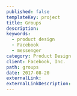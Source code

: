 ```yaml
---
published: false
templateKey: project
title: Groups
description:
keywords:
  - product design
  - Facebook
  - messenger
category: Product Design
client: Facebook, Inc.
path: groups
date: 2017-08-20
externalLink:
externalLinkDescription:
---
```

